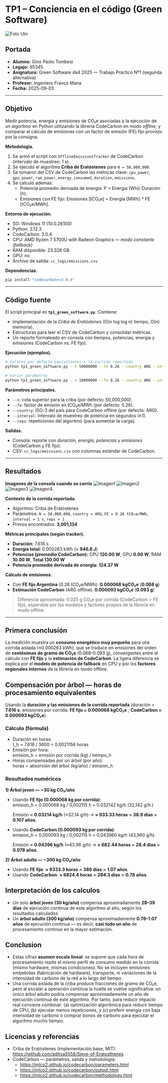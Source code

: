 # TP1 – Conciencia en el código (Green Software)

![Foto Utn](./imgs/FRC.png)

## Portada
- **Alumno:** Gino Paolo Tombesi
- **Legajo:** 95345  
- **Asignatura:** Green Software 4k4 2025 — Trabajo Práctico Nº1 (segunda alternativa)
- **Profesor:** Ingeniero Franco Mana  
- **Fecha:** 2025-09-03

---

## Objetivo
Medir potencia, energía y emisiones de CO₂e asociadas a la ejecución de un algoritmo en Python utilizando la librería CodeCarbon en modo *offline*, y comparar el cálculo de emisiones con un factor de emisión (FE) fijo provisto por la consigna.

**Metodología.**
1. Se armó el script con `OfflineEmissionsTracker` de CodeCarbon (intervalo de muestreo: 1 s).  
2. Se ejecutó el algoritmo **Criba de Eratóstenes** para `N = 50,000,000`.  
3. Se tomaron del CSV de CodeCarbon las métricas clave: `cpu_power`, `gpu_power`, `ram_power`, `energy_consumed`, `duration`, `emissions`.  
4. Se calculó además:  
   - Potencia promedio derivada de energía: P = Energía (Wh)/ Duración (h).  
   - Emisiones con FE fijo: Emisiones [tCO₂e] = Energía [MWh] * FE [tCO₂e/MWh].

**Entorno de ejecución.**
- SO: Windows 11 (10.0.26100)  
- Python: 3.12.3  
- CodeCarbon: 3.0.4  
- CPU: AMD Ryzen 7 5700U with Radeon Graphics — *modo constante (fallback)*  
- RAM disponible: 23.326 GB  
- GPU: no  
- Archivo de salida: `cc_logs/emissions.csv`

**Dependencias.**
```bash
pip install "codecarbon>=3.0.4"
```

---

## Código fuente

El script principal es **`tp1_green_software.py`**. Contiene:

- Implementación de la *Criba de Eratóstenes* (O(n log log n) tiempo, O(n) memoria).
- Estructuras para leer el CSV de CodeCarbon y consolidar métricas.
- Un reporte formateado en consola con tiempos, potencias, energía y emisiones (CodeCarbon vs. FE fijo).

**Ejecución (ejemplos).**
```bash
# Valores por defecto equivalentes a la corrida reportada
python tp1_green_software.py --n 50000000 --fe 0.26 --country ARG --interval 1 --reps 1

# Variar parámetros
python tp1_green_software.py --n 10000000 --fe 0.26 --country ARG --interval 2 --reps 3
```

**Parámetros principales.**
- `--n`: cota superior para la criba (por defecto: 50,000,000).  
- `--fe`: factor de emisión en tCO₂e/MWh (por defecto: 0.26).  
- `--country`: ISO-3 del país para CodeCarbon offline (por defecto: ARG).  
- `--interval`: intervalo de muestreo de potencia en segundos (≥1).  
- `--reps`: repeticiones del algoritmo (para aumentar la carga).

**Salidas.**
- Consola: reporte con *duración, energía, potencias* y *emisiones* (CodeCarbon y FE fijo).  
- CSV: `cc_logs/emissions.csv` con columnas estándar de CodeCarbon.

---

## Resultados
**Imagenes de la consola cuando se corrio**
![Imagen1](./imgs/image.png)
![Imagen2](./imgs/image%20copy.png)
![Imagen3](./imgs/image%20copy%202.png)
![Imagen4](./imgs/image%20copy%203.png)

**Contexto de la corrida reportada.**
- Algoritmo: Criba de Eratóstenes  
- Parámetros: `N = 50,000,000`, `country = ARG`, `FE = 0.26 tCO₂e/MWh`, `interval = 1 s`, `reps = 1`  
- Primos encontrados: **3,001,134**

**Métricas principales (según tracker).**
- **Duración:** 7.616 s  
- **Energía total:** 0.000263 kWh (≈ **946.8 J**)  
- **Potencias (promedio CodeCarbon):** CPU **120.00 W**, GPU **0.00 W**, RAM **10.00 W**, **Total 130.00 W**  
- **Potencia promedio derivada de energía:** **124.37 W**

**Cálculo de emisiones.**
- Con **FE fijo Argentina** (0.26 tCO₂e/MWh): **0.000068 kgCO₂e** (**0.068 g**)  
- **Estimación CodeCarbon** (ARG offline): **0.000093 kgCO₂e** (**0.093 g**)

> Diferencia aproximada: 0.025 g CO₂e por corrida (CodeCarbon > FE fijo), esperable por los modelos y factores propios de la librería en modo offline.


---

## Primera conclusión

La medición muestra un **consumo energético muy pequeño** para una corrida aislada (≈0.000263 kWh), que se traduce en emisiones del orden de **centésimas de gramo de CO₂e** (0.068–0.093 g), convergentes entre el cálculo con **FE fijo** y la **estimación de CodeCarbon**. La ligera diferencia se explica por el **modelo de potencia de fallback** en CPU y por los **factores regionales internos** de la librería en modo offline.

## Compensación por árbol — horas de procesamiento equivalentes

Usando la **duración y las emisiones de la corrida reportada** (duración = **7.616 s**; emisiones por corrida: **FE fijo = 0.000068 kgCO₂e** ; **CodeCarbon = 0.000093 kgCO₂e**).

### Cálculo (fórmula)
- Duración en horas:  
  t_h = 7.616 / 3600 = 0.0021156 horas
- Emisión por hora:  
  emision_h = emisión por corrida (kg) / tiempo_h
- Horas compensadas por un árbol (por año):  
  horas = absorción del árbol (kg/año) / emision_h

### Resultados numéricos

**1) Árbol joven — ~30 kg CO₂/año**
- Usando **FE fijo (0.000068 kg por corrida)**:  
  emision_h = 0.000068 kg / 0,002115 h = 0.032142 kg/h (32,142 g/h.)

  Emisión ≈ **0.03214 kg/h** (≈32.14 g/h) → **≈ 933.33 horas** ≈ **38.9 días** ≈ **0.107 años**.
- Usando **CodeCarbon (0.000093 kg por corrida)**:  
   emision_h = 0,000093 kg​ / 0,002115 h = 0,043960 kg/h (43,960 g/h)

  Emisión ≈ **0.04396 kg/h** (≈43.96 g/h) → **≈ 682.44 horas** ≈ **28.4 días** ≈ **0.078 años**.

**2) Árbol adulto — ~300 kg CO₂/año**
- Usando **FE fijo**: **≈ 9333.3 horas** ≈ **389 días** ≈ **1.07 años**.
- Usando **CodeCarbon**: **≈ 6824.4 horas** ≈ **284.3 días** ≈ **0.78 años**.

## Interpretación de los calculos
- Un solo **árbol joven (30 kg/año)** compensa aproximadamente **28–39 días** de ejecución continua de este algoritmo al año, según los resultados calculados
- Un **árbol adulto (300 kg/año)** compensa aproximadamente **0.78–1.07 años** de ejecución continua — es decir, **casi todo un año** de procesamiento continuo en la mayor estimación.

## Conclusion
- Estas cifras **asumen escala lineal**: se supone que cada hora de procesamiento repite el mismo perfil de consumo medido en la corrida (mismo hardware, mismas condiciones). No se incluyen emisiones embebidas (fabricación de hardware), transporte, ni variaciones de la intensidad de carbono de la red a lo largo del tiempo.  
- Una corrida aislada de la criba produce fracciones de gramo de CO₂e, pero al escalar a operación continua la huella se vuelve significativa: un único árbol adulto podría compensar aproximadamente un año de ejecución continua de este algoritmo. Por tanto, para reducir impacto real conviene combinar: (a) optimización algorítmica para reducir tiempo de CPU, (b) ejecutar menos repeticiones, y (c) preferir energía con baja intensidad de carbono o comprar bonos de carbono para ejecutar el algoritmo mucho tiempo.


## Licencias y referencias

- Criba de Eratóstenes (implementación base, MIT): <https://github.com/aditya5558/Sieve-of-Eratosthenes>  
- CodeCarbon — parámetros, salida y metodología:  
  - <https://mlco2.github.io/codecarbon/parameters.html>  
  - <https://mlco2.github.io/codecarbon/output.html>  
  - <https://mlco2.github.io/codecarbon/methodology.html>
